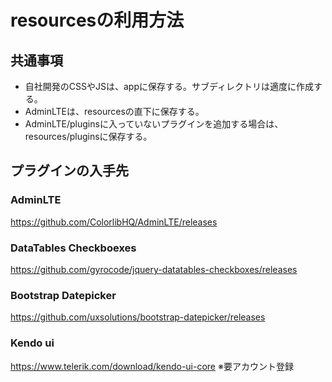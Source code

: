 # resourcesの利用方法

## 共通事項

- 自社開発のCSSやJSは、appに保存する。サブディレクトリは適度に作成する。
- AdminLTEは、resourcesの直下に保存する。
- AdminLTE/pluginsに入っていないプラグインを追加する場合は、resources/pluginsに保存する。

## プラグインの入手先

### AdminLTE

https://github.com/ColorlibHQ/AdminLTE/releases

### DataTables Checkboexes

https://github.com/gyrocode/jquery-datatables-checkboxes/releases

### Bootstrap Datepicker

https://github.com/uxsolutions/bootstrap-datepicker/releases

### Kendo ui

https://www.telerik.com/download/kendo-ui-core
※要アカウント登録

